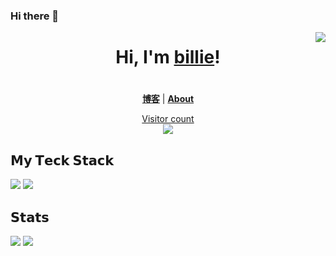 ### Hi there 👋

<!--
**chenxuefan/chenxuefan** is a ✨ _special_ ✨ repository because its `README.md` (this file) appears on your GitHub profile.

Here are some ideas to get you started:

- 🔭 I’m currently working on ...
- 🌱 I’m currently learning ...
- 👯 I’m looking to collaborate on ...
- 🤔 I’m looking for help with ...
- 💬 Ask me about ...
- 📫 How to reach me: ...
- 😄 Pronouns: ...
- ⚡ Fun fact: ...
-->

<img src="https://camo.githubusercontent.com/992babdffd8c74a1502de375fbdf7e4d54773242/68747470733a2f2f6d656469612e67697068792e636f6d2f6d656469612f53576f536b4e36447854737a71494b4571762f67697068792e676966"  align="right"/>
<h1 align="center">Hi, I'm <a href="https://billie52707.cn">billie</a>!</h1>
<h1 align="center"></h1>


<p align="center">
  <strong><a href="https://www.cnblogs.com/billie52707">博客</a></strong> |
  <strong><a href="https://billie52707.cn/about/">About</a></strong>  
</p>
<a href="https://billie52707.cn"><p align="center"> Visitor count<br> <img src="https://profile-counter.glitch.me/chenxuefan/count.svg" /></a>


## 𝗠𝘆 𝗧𝗲𝗰𝗸 𝗦𝘁𝗮𝗰𝗸

![](https://img.shields.io/badge/OS-macOS-informational?style=flat-square&logo=apple&logoColor=white)
![](https://img.shields.io/badge/OS-Linux-informational?style=flat-square&logo=linux&logoColor=white)

## 𝗦𝘁𝗮𝘁𝘀
![](https://github-readme-stats.vercel.app/api?username=chenxuefan&show_icons=true&include_all_commits=true)
![](https://github-readme-stats.vercel.app/api/top-langs/?username=chenxuefan)

